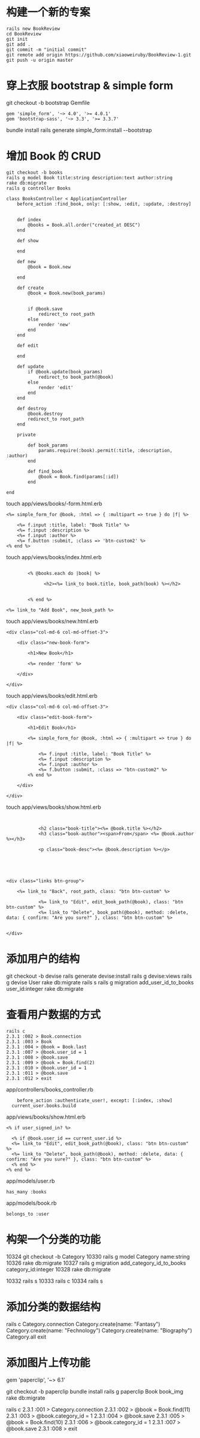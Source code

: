 # 构建一个新的专案
```
rails new BookReview
cd BookReview
git init
git add .
git commit -m "initial commit"
git remote add origin https://github.com/xiaoweiruby/BookReview-1.git
git push -u origin master
```
# 穿上衣服 bootstrap & simple form
git checkout -b bootstrap
Gemfile
```
gem 'simple_form', '~> 4.0', '>= 4.0.1'
gem 'bootstrap-sass', '~> 3.3', '>= 3.3.7'
```

bundle install
rails generate simple_form:install --bootstrap



# 增加 Book 的 CRUD
```
git checkout -b books
rails g model Book title:string description:text author:string
rake db:migrate
rails g controller Books
```
```
class BooksController < ApplicationController
	before_action :find_book, only: [:show, :edit, :update, :destroy]


	def index
		@books = Book.all.order("created_at DESC")
	end

	def show

	end

	def new
		@book = Book.new

	end

	def create
		@book = Book.new(book_params)


		if @book.save
			redirect_to root_path
		else
			render 'new'
		end
	end

	def edit

	end

	def update
		if @book.update(book_params)
			redirect_to book_path(@book)
		else
			render 'edit'
		end
	end

	def destroy
		@book.destroy
		redirect_to root_path
	end

	private

		def book_params
			params.require(:book).permit(:title, :description, :author)
		end

		def find_book
			@book = Book.find(params[:id])
		end

end

```
touch app/views/books/-form.html.erb
```
<%= simple_form_for @book, :html => { :multipart => true } do |f| %>

	<%= f.input :title, label: "Book Title" %>
	<%= f.input :description %>
	<%= f.input :author %>
	<%= f.button :submit, :class => 'btn-custom2' %>
<% end %>

```
touch app/views/books/index.html.erb
```

		<% @books.each do |book| %>

			  <h2><%= link_to book.title, book_path(book) %></h2>


		<% end %>

<%= link_to "Add Book", new_book_path %>

```
touch app/views/books/new.html.erb
```
<div class="col-md-6 col-md-offset-3">

	<div class="new-book-form">

		<h1>New Book</h1>

		<%= render 'form' %>

	</div>

</div>
```
touch app/views/books/edit.html.erb
```
<div class="col-md-6 col-md-offset-3">

	<div class="edit-book-form">

		<h1>Edit Book</h1>

		<%= simple_form_for @book, :html => { :multipart => true } do |f| %>

			<%= f.input :title, label: "Book Title" %>
			<%= f.input :description %>
			<%= f.input :author %>
			<%= f.button :submit, :class => "btn-custom2" %>
		<% end %>

	</div>

</div>

```
touch app/views/books/show.html.erb

```


			<h2 class="book-title"><%= @book.title %></h2>
			<h3 class="book-author"><span>From</span> <%= @book.author %></h3>

			<p class="book-desc"><%= @book.description %></p>





<div class="links btn-group">

	<%= link_to "Back", root_path, class: "btn btn-custom" %>

			<%= link_to "Edit", edit_book_path(@book), class: "btn btn-custom" %>
			<%= link_to "Delete", book_path(@book), method: :delete, data: { confirm: "Are you sure?" }, class: "btn btn-custom" %>


</div>

```
# 添加用户的结构
git checkout -b devise
rails generate devise:install
rails g devise:views
rails g devise User
rake db:migrate
rails s
rails g migration add_user_id_to_books user_id:integer
rake db:migrate

# 查看用户数据的方式
```
rails c
2.3.1 :002 > Book.connection
2.3.1 :003 > Book
2.3.1 :004 > @book = Book.last
2.3.1 :007 > @book.user_id = 1
2.3.1 :008 > @book.save
2.3.1 :009 > @book = Book.find(2)
2.3.1 :010 > @book.user_id = 1
2.3.1 :011 > @book.save
2.3.1 :012 > exit
```

app/controllers/books_controller.rb
```
	before_action :authenticate_user!, except: [:index, :show]
  current_user.books.build
```
app/views/books/show.html.erb
```
<% if user_signed_in? %>

  <% if @book.user_id == current_user.id %>
  <%= link_to "Edit", edit_book_path(@book), class: "btn btn-custom" %>
  <%= link_to "Delete", book_path(@book), method: :delete, data: { confirm: "Are you sure?" }, class: "btn btn-custom" %>
  <% end %>
<% end %>
```
app/models/user.rb
```
has_many :books
```
app/models/book.rb
```
belongs_to :user
```
# 构架一个分类的功能

10324  git checkout -b Category
10330  rails g model Category name:string
10326  rake db:migrate
10327  rails g migration add_category_id_to_books category_id:integer
10328  rake db:migrate

10332  rails s
10333  rails c
10334  rails s

# 添加分类的数据结构
rails c
Category.connection
Category.create(name: "Fantasy")
Category.create(name: "Fechnology")
Category.create(name: "Biography")
Category.all
exit

# 添加图片上传功能
gem 'paperclip', '~> 6.1'

git checkout -b paperclip
bundle install
rails g paperclip Book book_img
rake db:migrate

rails c
2.3.1 :001 > Category.connection
2.3.1 :002 > @book = Book.find(11)
2.3.1 :003 > @book.category_id = 1
2.3.1 :004 > @book.save
2.3.1 :005 > @book = Book.find(10)
2.3.1 :006 > @book.category_id = 1
2.3.1 :007 > @book.save
2.3.1 :008 > exit
